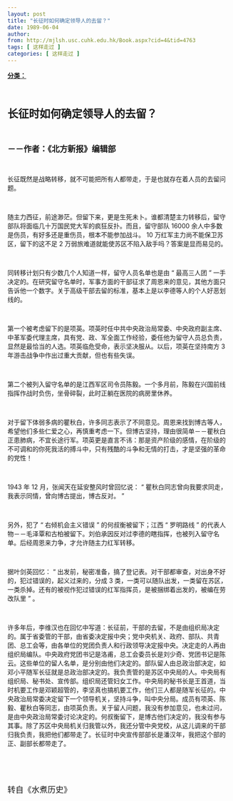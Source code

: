 ```yaml
---
layout: post
title: "长征时如何确定领导人的去留？"
date: 1989-06-04
author: 
from: http://mjlsh.usc.cuhk.edu.hk/Book.aspx?cid=4&tid=4763
tags: [ 这样走过 ]
categories: [ 这样走过 ]
---
```


<div style="margin: 15px 10px 10px 0px;">
 <div>
  <span id="ctl00_ContentPlaceHolder1_chapter1_SubjectLabel" style="font-weight:bold;text-decoration:underline;">
   分类：
  </span>
 </div>
 <p class="p1">
  <b>
   <font size="5">
    <span class="s1">
    </span>
    <br/>
   </font>
  </b>
 </p>
 <p class="p2">
  <span class="s1">
   <b>
    <font size="5">
     长征时如何确定领导人的去留？
    </font>
   </b>
  </span>
 </p>
 <p class="p1">
  <b>
   <font size="4">
    <span class="s1">
    </span>
    <br/>
   </font>
  </b>
 </p>
 <p class="p2">
  <span class="s1">
   <b>
    <font size="4">
     －－作者：《北方新报》编辑部
    </font>
   </b>
  </span>
 </p>
 <p class="p1">
  <span class="s1">
  </span>
  <br/>
 </p>
 <p class="p2">
  <span class="s1">
   长征既然是战略转移，就不可能把所有人都带走，于是也就存在着人员的去留问题。
  </span>
 </p>
 <p class="p1">
  <span class="s1">
  </span>
  <br/>
 </p>
 <p class="p2">
  <span class="s1">
   随主力西征，前途渺茫。但留下来，更是生死未卜。谁都清楚主力转移后，留守部队将面临几十万国民党大军的疯狂反扑。而且，留守部队
  </span>
  <span class="s2">
   16000
  </span>
  <span class="s1">
   余人中多数是伤员，有好多还是重伤员，根本不能参加战斗。
  </span>
  <span class="s2">
   10
  </span>
  <span class="s1">
   万红军主力尚不能保卫苏区，留下的这不足
  </span>
  <span class="s2">
   2
  </span>
  <span class="s1">
   万弱旅难道就能使苏区不陷入敌手吗？答案是显而易见的。
  </span>
 </p>
 <p class="p1">
  <span class="s1">
  </span>
  <br/>
 </p>
 <p class="p2">
  <span class="s1">
   同转移计划只有少数几个人知道一样，留守人员名单也是由
  </span>
  <span class="s2">
   “
  </span>
  <span class="s1">
   最高三人团
  </span>
  <span class="s2">
   ”
  </span>
  <span class="s1">
   一手决定的。在研究留守名单时，军事方面的干部征求了周恩来的意见，其他方面只告诉他一个数字。关于高级干部去留的标准，基本上是以李德等人的个人好恶划线的。
  </span>
 </p>
 <p class="p1">
  <span class="s1">
  </span>
  <br/>
 </p>
 <p class="p2">
  <span class="s1">
   第一个被考虑留下的是项英。项英时任中共中央政治局常委、中央政府副主席、中革军委代理主席，具有党、政、军全面工作经验，委任他为留守人员总负责，显然是最恰当的人选。项英临危受命，表示坚决服从。以后，项英在坚持南方
  </span>
  <span class="s2">
   3
  </span>
  <span class="s1">
   年游击战争中作出过重大贡献，但也有些失误。
  </span>
 </p>
 <p class="p1">
  <span class="s1">
  </span>
  <br/>
 </p>
 <p class="p2">
  <span class="s1">
   第二个被列入留守名单的是江西军区司令员陈毅。一个多月前，陈毅在兴国前线指挥作战时负伤，坐骨碎裂，此时正躺在医院的病房里休养。
  </span>
 </p>
 <p class="p1">
  <span class="s1">
  </span>
  <br/>
 </p>
 <p class="p2">
  <span class="s1">
   对于留下体弱多病的瞿秋白，许多同志表示了不同意见。周恩来找到博古等人，希望他们多些仁爱之心，再慎重考虑一下。但博古坚持，理由很简单－－瞿秋白正患肺病，不宜长途行军。项英更是直言不讳：那是资产阶级的感情，在阶级的不可调和的你死我活的搏斗中，只有残酷的斗争和无情的打击，才是坚强的革命的党性！
  </span>
 </p>
 <p class="p1">
  <span class="s1">
  </span>
  <br/>
 </p>
 <p class="p2">
  <span class="s2">
   1943
  </span>
  <span class="s1">
   年
  </span>
  <span class="s2">
   12
  </span>
  <span class="s1">
   月，张闻天在延安整风时曾回忆说：
  </span>
  <span class="s2">
   “
  </span>
  <span class="s1">
   瞿秋白同志曾向我要求同走，我表示同情，曾向博古提出，博古反对。
  </span>
  <span class="s2">
   ”
  </span>
 </p>
 <p class="p1">
  <span class="s1">
  </span>
  <br/>
 </p>
 <p class="p2">
  <span class="s1">
   另外，犯了
  </span>
  <span class="s2">
   “
  </span>
  <span class="s1">
   右倾机会主义错误
  </span>
  <span class="s2">
   ”
  </span>
  <span class="s1">
   的何叔衡被留下；江西
  </span>
  <span class="s2">
   “
  </span>
  <span class="s1">
   罗明路线
  </span>
  <span class="s2">
   ”
  </span>
  <span class="s1">
   的代表人物－－毛泽覃和古柏被留下。刘伯承因反对过李德的瞎指挥，也被列入留守名单。后经周恩来力争，才允许随主力红军转移。
  </span>
 </p>
 <p class="p1">
  <span class="s1">
  </span>
  <br/>
 </p>
 <p class="p2">
  <span class="s1">
   据叶剑英回忆：
  </span>
  <span class="s2">
   “
  </span>
  <span class="s1">
   出发前，秘密准备，搞了登记表。对干部都审查，对出身不好的，犯过错误的，起义过来的，分成
  </span>
  <span class="s2">
   3
  </span>
  <span class="s1">
   类，一类可以随队出发，一类留在苏区，一类杀掉。还有的被视作犯过错误的红军指挥员，是被捆绑着出发的，被编在劳改队里
  </span>
  <span class="s2">
   ”
  </span>
  <span class="s1">
   。
  </span>
 </p>
 <p class="p1">
  <span class="s1">
  </span>
  <br/>
 </p>
 <p class="p2">
  <span class="s1">
   许多年后，李维汉也在回忆中写道：长征前，干部的去留，不是由组织局决定的。属于省委管的干部，由省委决定报中央；党中央机关、政府、部队、共青团、总工会等，由各单位的党团负责人和行政领导决定报中央。决定走的人再由组织局编队。中央政府党团书记是洛甫，总工会委员长是刘少奇、党团书记是陈云。这些单位的留人名单，是分别由他们决定的。部队留人由总政治部决定，如邓小平随军长征就是总政治部决定的。我负责管的是苏区中央局的人。中央局有组织局、秘书处、宣传部。组织局还管妇女工作。中央局的秘书长是王首道，当时机要工作是邓颖超管的，李坚真也搞机要工作，他们三人都是随军长征的。中央政治局常委决定留下一个领导机关，坚持斗争，叫中央分局。成员有项英、陈毅、瞿秋白等同志，由项英负责。关于留人问题，我没有参加意见，也未过问，是由中央政治局常委讨论决定的。何叔衡留下，是博古他们决定的，我没有参与其事。除了苏区中央局机关归我管以外，我还分管中央党校，从这儿调来的干部归我负责，我把他们都带走了。长征时中央宣传部部长是潘汉年，我把这个部的正、副部长都带走了。
  </span>
  <span class="s2">
   <span class="Apple-converted-space">
   </span>
  </span>
 </p>
 <p class="p1">
  <span class="s1">
  </span>
  <br/>
 </p>
 <p class="p1">
  <font size="4">
   <span class="s1">
   </span>
   <br/>
  </font>
 </p>
 <p class="p2">
  <span class="s1">
   <font size="4">
    转自《水煮历史》
   </font>
  </span>
 </p>
</div>

